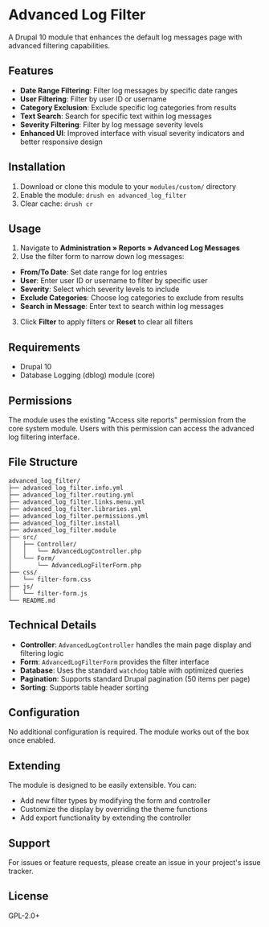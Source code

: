 # Advanced Log Filter

A Drupal 10 module that enhances the default log messages page with advanced filtering capabilities.

## Features

- **Date Range Filtering**: Filter log messages by specific date ranges
- **User Filtering**: Filter by user ID or username
- **Category Exclusion**: Exclude specific log categories from results
- **Text Search**: Search for specific text within log messages
- **Severity Filtering**: Filter by log message severity levels
- **Enhanced UI**: Improved interface with visual severity indicators and better responsive design

## Installation

1. Download or clone this module to your `modules/custom/` directory
2. Enable the module: `drush en advanced_log_filter`
3. Clear cache: `drush cr`

## Usage

1. Navigate to **Administration » Reports » Advanced Log Messages**
2. Use the filter form to narrow down log messages:
  - **From/To Date**: Set date range for log entries
  - **User**: Enter user ID or username to filter by specific user
  - **Severity**: Select which severity levels to include
  - **Exclude Categories**: Choose log categories to exclude from results
  - **Search in Message**: Enter text to search within log messages
3. Click **Filter** to apply filters or **Reset** to clear all filters

## Requirements

- Drupal 10
- Database Logging (dblog) module (core)

## Permissions

The module uses the existing "Access site reports" permission from the core system module. Users with this permission can access the advanced log filtering interface.

## File Structure

```
advanced_log_filter/
├── advanced_log_filter.info.yml
├── advanced_log_filter.routing.yml
├── advanced_log_filter.links.menu.yml
├── advanced_log_filter.libraries.yml
├── advanced_log_filter.permissions.yml
├── advanced_log_filter.install
├── advanced_log_filter.module
├── src/
│   ├── Controller/
│   │   └── AdvancedLogController.php
│   └── Form/
│       └── AdvancedLogFilterForm.php
├── css/
│   └── filter-form.css
├── js/
│   └── filter-form.js
└── README.md
```

## Technical Details

- **Controller**: `AdvancedLogController` handles the main page display and filtering logic
- **Form**: `AdvancedLogFilterForm` provides the filter interface
- **Database**: Uses the standard `watchdog` table with optimized queries
- **Pagination**: Supports standard Drupal pagination (50 items per page)
- **Sorting**: Supports table header sorting

## Configuration

No additional configuration is required. The module works out of the box once enabled.

## Extending

The module is designed to be easily extensible. You can:

- Add new filter types by modifying the form and controller
- Customize the display by overriding the theme functions
- Add export functionality by extending the controller

## Support

For issues or feature requests, please create an issue in your project's issue tracker.

## License

GPL-2.0+
